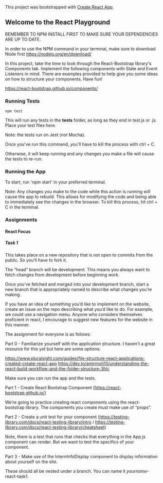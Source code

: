 This project was bootstrapped with [Create React App](https://github.com/facebook/create-react-app).
## Welcome to the React Playground

REMEMBER TO NPM INSTALL FIRST TO MAKE SURE YOUR DEPENDENCIES ARE UP TO DATE.

In order to use the NPM command in your terminal, make sure to download Node first https://nodejs.org/en/download/

In this project, take the time to look through the React-Bootstrap library's Components tab. Implement the following components with State and Event Listeners in mind.  There are examples provided to help give you some ideas on how to structure your components. Have fun!

https://react-bootstrap.github.io/components/



### Running Tests

```console
npm test 
```

This will run any tests in the __tests__ folder, as long as they end in test.js or .js. Place your test files here. 

Note: the tests run on Jest (not Mocha). 

Once you've run this command, you'll have to kill the process with ctrl + C. 

Otherwise, it will keep running and any changes you make a file will cause the tests to re-run.


### Running the App

To start, run 'npm start' in your preferred terminal.

Note: Any changes you make to the code while this action is running will cause the app to rebuild. This allows for modifying the code and being able to immediately see the changes in the browser. To kill this process, hit ctrl + C in the terminal.


### Assignments

#### React Focus
##### Task 1

This takes place on a new repository that is not open to commits from the public. So you’ll have to fork it.

The “head” branch will be development. This means you always want to fetch changes from development before beginning work.

Once you’ve fetched and merged into your development branch, start a new branch that is appropriately named to describe what changes you’re making.


If you have an idea of something you’d like to implement on the website, create an issue on the repo describing what you’d like to do. For example, we could use a navigation menu. Anyone who considers themselves proficient in react, I encourage to suggest new features for the website in this manner.

The assignment for everyone is as follows:

Part 0 - Familiarize yourself with the application structure. I haven't a great resource for this yet but here are some options:

https://www.pluralsight.com/guides/file-structure-react-applications-created-create-react-app
https://dev.to/amirmoh10/understanding-the-react-build-workflow-and-the-folder-structure-3hlc

Make sure you can run the app and the tests.


Part 1 - Create React Bootstrap Component (https://react-bootstrap.github.io/)

We’re going to practice creating react components using the react-bootstrap library. The components you create must make use of “props”.

Part 2 - Create a unit test for your component (https://testing-library.com/docs/react-testing-library/intro / https://testing-library.com/docs/react-testing-library/cheatsheet)

Note, there is a test that runs that checks that everything in the App.js component can render. But we want to test the specifics of your component. 

Part 3 - Make use of the InternInfoDisplay component to display information about yourself on the site.

These should all be nested under a branch. You can name it *yourname*-react-task1.
